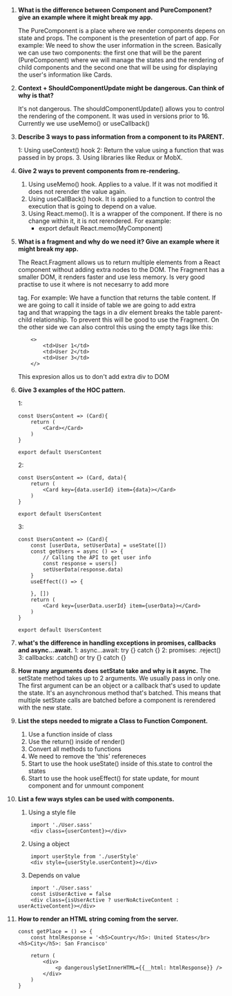 1. **What is the difference between Component and PureComponent? give an
example where it might break my app.**

    The PureComponent is a place where we render components depens on state and props. The component is the presentetion of part of app. For example: We need to show the user information in the screen. Basically we can use two components: the first one that will be the parent (PureComponent) where we will manage the states and the rendering of child components and the second one that will be using for displaying the user's information like Cards.


2. **Context + ShouldComponentUpdate might be dangerous. Can think of why is
that?**

    It's not dangerous. The shouldComponentUpdate() allows you to control the rendering of the component. It was used in versions prior to 16. Currently we use useMemo() or useCallback()

3. **Describe 3 ways to pass information from a component to its PARENT.**

    1: Using useContext() hook
    2: Return the value using a function that was passed in by props.
    3. Using libraries like Redux or MobX.

4. **Give 2 ways to prevent components from re-rendering.**

    1. Using useMemo() hook. Applies to a value. If it was not modified it does not rerender the value again.
    2. Using useCallBack() hook. It is applied to a function to control the execution that is going to depend on a value.
    3. Using React.memo(). It is a wrapper of the component. If there is no change within it, it is not rerendered. For example:
        * export default React.memo(MyComponent)

5. **What is a fragment and why do we need it? Give an example where it might
break my app.**

    The React.Fragment allows us to return multiple elements from a React component without adding extra nodes to the DOM. The Fragment has a smaller DOM, it renders faster and use less memory. Is very good practise to use it where is not necesarry to add more <div> tag. For example:
        We have a function that returns the table content. If we are going to call it inside of table we are going to add extra <div> tag and that wrapping the <td> tags in a div element breaks the table parent-child relationship. 
    To prevent this will be good to use the Fragment.
    On the other side we can also control this using the empty tags like this:
    ```
        <>
            <td>User 1</td>
            <td>User 2</td>
            <td>User 3</td>
        </>
    ```
    This expresion allos us to don't add extra div to DOM

6. **Give 3 examples of the HOC pattern.**

    1:
    ```
    const UsersContent => (Card){
        return (
            <Card></Card>
        )
    }

    export default UsersContent
    ```
    2:
    ```
    const UsersContent => (Card, data){
        return (
            <Card key={data.userId} item={data}></Card>
        )
    }

    export default UsersContent
    ```
    3:
    ```
    const UsersContent => (Card){
        const [userData, setUserData] = useState([])
        const getUsers = async () => {
            // Calling the API to get user info
            const response = users()
            setUserData(response.data)
        }
        useEffect(() => {
            
        }, [])
        return (
            <Card key={userData.userId} item={userData}></Card>
        )
    }

    export default UsersContent
    ```
7. **what's the difference in handling exceptions in promises, callbacks and
async...await.**
    1: async...await: try {} catch {}
    2: promises: .reject()
    3: callbacks: .catch() or try {} catch {}

8. **How many arguments does setState take and why is it async.**
    The setState method takes up to 2 arguments. We usually pass in only one. The first argument can be an object or a callback that's used to update the state. It's an asynchronous method that's batched. This means that multiple setState calls are batched before a component is rerendered with the new state.

9. **List the steps needed to migrate a Class to Function Component.**

    1. Use a function inside of class
    2. Use the return() inside of render()
    3. Convert all methods to functions
    4. We need to remove the 'this' refereneces
    5. Start to use the hook useState() inside of this.state to control the states
    6. Start to use the hook useEffect() for state update, for mount component and for unmount component


10. **List a few ways styles can be used with components.**
    1.  Using a style file
    ```
        import './User.sass'
        <div class={userContent}></div>
    ```
    2. Using a object
    ```
        import userStyle from './userStyle'
        <div style={userStyle.userContent}></div>
    ```
    3. Depends on value
    ```
        import './User.sass'
        const isUserActive = false
        <div class={isUserActive ? userNoActiveContent : userActiveContent}></div>
    ```

11. **How to render an HTML string coming from the server.**
    ```
    const getPlace = () => {
        const htmlResponse = '<h5>Country</h5>: United States</br><h5>City</h5>: San Francisco'

        return (
            <div>
                <p dangerouslySetInnerHTML={{__html: htmlResponse}} />
            </div>
        )
    }
    ```